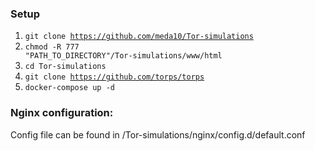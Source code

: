### Setup
1. <code>git clone https://github.com/meda10/Tor-simulations</code>
2. <code>chmod -R 777 "PATH_TO_DIRECTORY"/Tor-simulations/www/html</code>
3. <code>cd Tor-simulations</code>
4. <code>git clone https://github.com/torps/torps</code>
5. <code>docker-compose up -d</code>

### Nginx configuration:
Config file  can be found in /Tor-simulations/nginx/config.d/default.conf